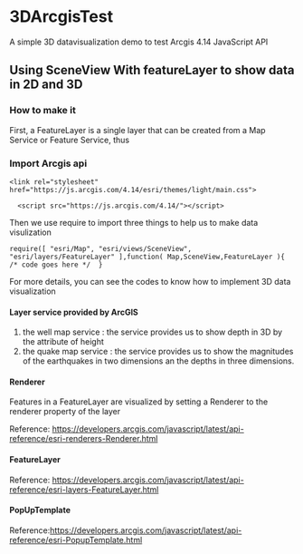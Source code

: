 # 3DArcgisTest
A simple 3D datavisualization demo to test Arcgis 4.14 JavaScript API 

## Using SceneView With featureLayer to show data in 2D and 3D 

### How to make it 

First, a FeatureLayer is a single layer that can be created from a Map Service or Feature Service, thus 

### Import Arcgis api 

`<link rel="stylesheet" href="https://js.arcgis.com/4.14/esri/themes/light/main.css">`

`  <script src="https://js.arcgis.com/4.14/"></script>`

Then we use require to import three things to help us to make data visulization

`require([
            "esri/Map",
            "esri/views/SceneView",
            "esri/layers/FeatureLayer"
        ],function(
            Map,SceneView,FeatureLayer
        ){  /* code goes here */ 
 }`

For more details, you can see the codes to know how to implement 3D data visualization

#### Layer service provided by ArcGIS 

1. the well map service  : the service provides us to show depth in 3D by the attribute of height 
2. the quake map service : the service provides us to show the magnitudes of the earthquakes in two dimensions an the depths in three dimensions.    


#### Renderer

Features in a FeatureLayer are visualized by setting a Renderer to the renderer property of the layer

Reference: https://developers.arcgis.com/javascript/latest/api-reference/esri-renderers-Renderer.html

#### FeatureLayer

Reference: https://developers.arcgis.com/javascript/latest/api-reference/esri-layers-FeatureLayer.html

#### PopUpTemplate

Reference:https://developers.arcgis.com/javascript/latest/api-reference/esri-PopupTemplate.html
